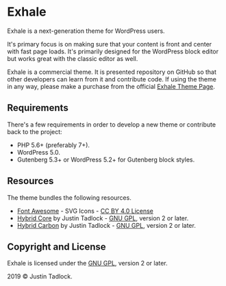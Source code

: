 # Exhale

Exhale is a next-generation theme for WordPress users.

It's primary focus is on making sure that your content is front and center with fast page loads.  It's primarily designed for the WordPress block editor but works great with the classic editor as well.

Exhale is a commercial theme.  It is presented repository on GitHub so that other developers can learn from it and contribute code.  If using the theme in any way, please make a purchase from the official [Exhale Theme Page](https://themehybrid.com/themes/exhale).

## Requirements

There's a few requirements in order to develop a new theme or contribute back to the project:

* PHP 5.6+ (preferably 7+).
* WordPress 5.0.
* Gutenberg 5.3+ or WordPress 5.2+ for Gutenberg block styles.

## Resources

The theme bundles the following resources.

- [Font Awesome](https://fontawesome.com) - SVG Icons - [CC BY 4.0 License](https://creativecommons.org/licenses/by/4.0/)
- [Hybrid Core](https://github.com/justintadlock/hybrid-core) by Justin Tadlock - [GNU GPL](https://www.gnu.org/licenses/gpl-2.0.html), version 2 or later.
- [Hybrid Carbon](https://github.com/justintadlock/hybrid-carbon) by Justin Tadlock - [GNU GPL](https://www.gnu.org/licenses/gpl-2.0.html), version 2 or later.

## Copyright and License

Exhale is licensed under the [GNU GPL](https://www.gnu.org/licenses/gpl-2.0.html), version 2 or later.

2019 &copy; Justin Tadlock.
